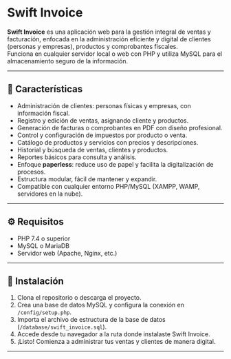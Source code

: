 # Swift Invoice

**Swift Invoice** es una aplicación web para la gestión integral de ventas y facturación, enfocada en la administración eficiente y digital de clientes (personas y empresas), productos y comprobantes fiscales.  
Funciona en cualquier servidor local o web con PHP y utiliza MySQL para el almacenamiento seguro de la información.

---

## 🧩 **Características**

- Administración de clientes: personas físicas y empresas, con información fiscal.
- Registro y edición de ventas, asignando cliente y productos.
- Generación de facturas o comprobantes en PDF con diseño profesional.
- Control y configuración de impuestos por producto o venta.
- Catálogo de productos y servicios con precios y descripciones.
- Historial y búsqueda de ventas, clientes y productos.
- Reportes básicos para consulta y análisis.
- Enfoque **paperless**: reduce uso de papel y facilita la digitalización de procesos.
- Estructura modular, fácil de mantener y expandir.
- Compatible con cualquier entorno PHP/MySQL (XAMPP, WAMP, servidores en la nube).

---

## ⚙️ **Requisitos**

- PHP 7.4 o superior
- MySQL o MariaDB
- Servidor web (Apache, Nginx, etc.)

---

## 🚀 **Instalación**

1. Clona el repositorio o descarga el proyecto.
2. Crea una base de datos MySQL y configura la conexión en `/config/setup.php`.
3. Importa el archivo de estructura de la base de datos (`/database/swift_invoice.sql`).
4. Accede desde tu navegador a la ruta donde instalaste Swift Invoice.
5. ¡Listo! Comienza a administrar tus ventas y clientes de manera digital.

---
